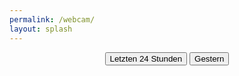 ```yaml
---
permalink: /webcam/
layout: splash
---
```


<p align="center">
<div id="time_select" class="time_select" style="width: fit-content; margin: auto;">
    <button type="button" class="time_range_button btn btn--primary btn--small" value="0">Letzten 24 Stunden</button>
    <button type="button" class="time_range_button btn btn--small" value="-1">Gestern</button>
    <!-- Buttons get inserted here -->
</div>
</p>

<p>
    <div id="wind-chart"></div>
</p>

<p>
    <div id="temp-chart"></div>
</p>

<div class="chart_wrap">
    <div id="vbatt-chart" class="chart"></div>
</div>

<script type="text/javascript" src="https://www.gstatic.com/charts/loader.js"></script>
<script type="text/javascript" src="https://ajax.googleapis.com/ajax/libs/jquery/1.10.2/jquery.min.js"></script>

<script src="/assets/js/draw_charts.js" ></script>

<script>
  $(document).ready(function() {
    //create buttons
    var d = new Date();
    var days = ['Sonntag','Montag','Dienstag','Mittwoch',
               'Donnerstag','Freitag','Samstag'];

    var offset = -2;
    d.setDate(d.getDate() + offset);
    for(var i=0; i<5; i++) {
      $("#time_select").append(
        '<button type="button"' +
        ' class="time_range_button btn btn--small"' +
        ' style="margin-right: 0.25rem;"' +
        ' value="' + offset + '">' +
        days[d.getDay()] + '</button>'
      );
      offset--;
      d.setDate(d.getDate()-1);
    }

    $(".time_range_button").click(function() {
      $(".time_range_button").removeClass("btn--primary");
      $(this).addClass("btn--primary");
      drawCharts(parseInt(this.value));
    });

    $("#vbatt-link").click(function() { drawVBatt(); });

    //create trigger to resizeEnd event
    $(window).resize(function() {
      if(this.resizeTO) clearTimeout(this.resizeTO);
      this.resizeTO = setTimeout(function() {
        $(this).trigger('resizeEnd');
      }, 500);
    });
 });

  google.charts.load('current', {'packages':['corechart'], 'language': 'de'});
  google.charts.setOnLoadCallback(drawCharts);
</script>
